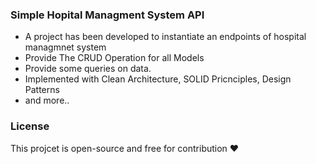 ### Simple Hopital Managment System API

- A project has been developed to instantiate an endpoints of hospital managmnet system
- Provide The CRUD Operation for all Models
- Provide some queries on data.
- Implemented with Clean Architecture, SOLID Pricnciples, Design Patterns
- and more..
### License
This projcet is open-source and free for contribution ❤️
